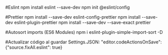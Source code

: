 #Eslint
npm install eslint --save-dev
npm init @eslint/config

#Prettier
npm install --save-dev eslint-config-prettier
npm install --save-dev eslint-plugin-prettier 
npm install --save-dev --save-exact prettier

#Autosort imports (ES6 Modules)
npm i eslint-plugin-simple-import-sort -D

#Actualizar código al guardar
Settings.JSON:
"editor.codeActionsOnSave": {"source.fixAll.eslint": true}

